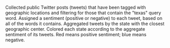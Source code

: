 Collected public Twitter posts (tweets) that have been tagged with geographic locations and filtering for those that contain the "texas" query word.
Assigned a sentiment (positive or negative) to each tweet, based on all of the words it contains.
Aggregated tweets by the state with the closest geographic center.
Colored each state according to the aggregate sentiment of its tweets. Red means positive sentiment; blue means negative.

